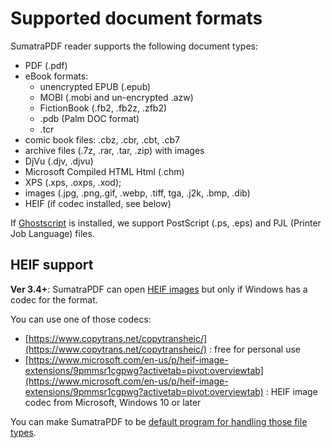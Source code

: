 # Supported document formats

SumatraPDF reader supports the following document types:

- PDF (.pdf)
- eBook formats:
    - unencrypted EPUB (.epub)
    - MOBI (.mobi and un-encrypted .azw)
    - FictionBook (.fb2, .fb2z, .zfb2)
    - .pdb (Palm DOC format)
    - .tcr
- comic book files: .cbz, .cbr, .cbt, .cb7
- archive files (.7z, .rar, .tar, .zip) with images
- DjVu (.djv, .djvu)
- Microsoft Compiled HTML Html (.chm)
- XPS (.xps, .oxps, .xod);
- images (.jpg, .png,.gif, .webp, .tiff, tga, .j2k, .bmp, .dib)
- HEIF (if codec installed, see below)

If [Ghostscript](https://ghostscript.com/) is installed, we support PostScript (.ps, .eps) and PJL (Printer Job Language) files.

## HEIF support

**Ver 3.4+**: SumatraPDF can open [HEIF images](https://nokiatech.github.io/heif/) but only if Windows has a codec for the format.

You can use one of those codecs:

- [https://www.copytrans.net/copytransheic/](https://www.copytrans.net/copytransheic/) : free for personal use
- [https://www.microsoft.com/en-us/p/heif-image-extensions/9pmmsr1cgpwg?activetab=pivot:overviewtab](https://www.microsoft.com/en-us/p/heif-image-extensions/9pmmsr1cgpwg?activetab=pivot:overviewtab) : HEIF image codec from Microsoft, Windows 10 or later

You can make SumatraPDF to be [default program for handling those file types](Set-as-default-PDF-viewer.md).